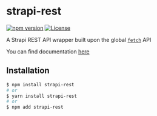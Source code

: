 # strapi-rest

[![npm version](https://badge.fury.io/js/strapi-rest-wrapper.svg)](https://badge.fury.io/js/strapi-rest-wrapper)
[![License](https://img.shields.io/badge/license-MIT-blue.svg)](https://opensource.org/licenses/MIT)

A Strapi REST API wrapper built upon the global [`fetch`](https://developer.mozilla.org/en-US/docs/Web/API/Fetch_API) API

You can find documentation [here](https://ari-party.github.io/strapi-rest/index.html)

## Installation

```bash
$ npm install strapi-rest
# or
$ yarn install strapi-rest
# or
$ npm add strapi-rest
```
